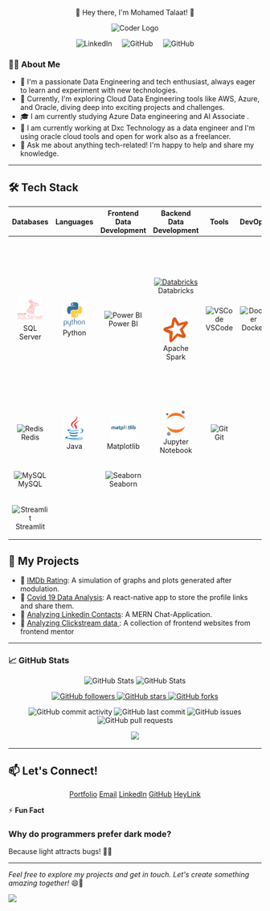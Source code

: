 
<p align="center">👋 Hey there, I'm Mohamed Talaat! 🚀</p>

<p align="center">
  <img src="https://media.tenor.com/qJ5evVs-_uUAAAAC/coding.gif" alt="Coder Logo">
</p>

<p align="center">
  <a href="https://www.linkedin.com/in/mohamed-talaat-2751998de/" style="text-decoration: none; margin: 8px;">
    <img src="https://img.shields.io/badge/LinkedIn-Connect-blue?style=for-the-badge&logo=linkedin&logoColor=white" alt="LinkedIn">
  </a>
  <a href="https://github.com/mohamedtalaat2020" target="_blank" style="text-decoration: none; margin: 8px;">
    <img src="https://img.shields.io/github/followers/VivekYadav105?label=Follow&style=for-the-badge&logo=github&logoColor=white" alt="GitHub">
  </a>
  
  <a href="https://drive.google.com/file/d/10aHQrvLlmtukQPu6dlUd8OHfVXmI85Zp/view?usp=sharing" style="text-decoration: none; margin: 8px;">
    <img src="https://img.shields.io/badge/Resume-Click%20Here-brightgreen?style=for-the-badge" alt="GitHub">
  </a>
</p>


### 👩‍💻 **About Me**

- 🌱 I'm a passionate Data Engineering and tech enthusiast, always eager to learn and experiment with new technologies.
- 🔭 Currently, I'm exploring Cloud Data Engineering tools like AWS, Azure, and Oracle, diving deep into exciting projects and challenges.
- 🎓 I am currently studying Azure Data engineering and AI Associate  .
- 💼 I am currently working at Dxc Technology as a data engineer and I'm using oracle cloud tools and open for work also as a freelancer.
- 💬 Ask me about anything tech-related! I'm happy to help and share my knowledge.

---

## 🛠️ Tech Stack

<div align="center">

| Databases | Languages | Frontend Data Development | Backend Data Development | Tools | DevOps | Cloud |
| --- | --- | --- | --- | --- | --- | --- |
| <p align="center"><img src="https://raw.githubusercontent.com/devicons/devicon/6910f0503efdd315c8f9b858234310c06e04d9c0/icons/microsoftsqlserver/microsoftsqlserver-line-wordmark.svg" alt="SQL Server" width="50" height="50"><br>SQL Server</p> | <p align="center"><img src="https://raw.githubusercontent.com/devicons/devicon/6910f0503efdd315c8f9b858234310c06e04d9c0/icons/python/python-original-wordmark.svg" alt="Python" width="50" height="50"><br> Python</p> | <p align="center"><img src="https://raw.githubusercontent.com/microsoft/PowerBI-Icons/2bf1c982fb24528eee1559a96a25eb534c175cfd/SVG/Power-BI.svg" alt="Power BI" width="50" height="50"><br> Power BI</p> | <p align="center"><a href="https://databricks.com"><img src="https://cdn.icon-icons.com/icons2/2699/PNG/512/databricks_logo_icon_170295.png" alt="Databricks" width="50" height="50"></a><br>Databricks</p><br><p align="center"><img src="https://raw.githubusercontent.com/devicons/devicon/6910f0503efdd315c8f9b858234310c06e04d9c0/icons/apachespark/apachespark-original.svg" alt="Apache Spark" width="50" height="50"><br> Apache Spark</p> | <p align="center"><img src="https://w7.pngwing.com/pngs/512/824/png-transparent-visual-studio-code-hd-logo-thumbnail.png" alt="VSCode" width="50" height="50"><br> VSCode</p> | <p align="center"><img src="https://cdn.jsdelivr.net/gh/devicons/devicon/icons/docker/docker-original.svg" alt="Docker" width="50" height="50"><br> Docker</p> | <p align="center"><a href="https://azure.microsoft.com"><img src="https://raw.githubusercontent.com/devicons/devicon/6910f0503efdd315c8f9b858234310c06e04d9c0/icons/azure/azure-original.svg" alt="Azure" width="50" height="50"></a><br>Azure</p><br><p align="center"><a href="https://aws.amazon.com"><img src="https://upload.wikimedia.org/wikipedia/commons/9/93/Amazon_Web_Services_Logo.svg" alt="AWS" width="50" height="50"></a><br>AWS</p><br><p align="center"><a href="https://www.oracle.com/cloud/"><img src="https://raw.githubusercontent.com/devicons/devicon/6910f0503efdd315c8f9b858234310c06e04d9c0/icons/oracle/oracle-original.svg" alt="Oracle Cloud" width="50" height="50"></a><br>Oracle Cloud</p> |
| <p align="center"><img src="https://cdn.jsdelivr.net/gh/devicons/devicon/icons/redis/redis-original.svg" alt="Redis" width="50" height="50"><br> Redis</p> | <p align="center"><img src="https://raw.githubusercontent.com/devicons/devicon/6910f0503efdd315c8f9b858234310c06e04d9c0/icons/java/java-original.svg" alt="Java" width="50" height="50"><br> Java</p> | <p align="center"><img src="https://raw.githubusercontent.com/devicons/devicon/6910f0503efdd315c8f9b858234310c06e04d9c0/icons/matplotlib/matplotlib-original-wordmark.svg" alt="Matplotlib" width="50" height="50"><br> Matplotlib</p> | <p align="center"><img src="https://raw.githubusercontent.com/devicons/devicon/6910f0503efdd315c8f9b858234310c06e04d9c0/icons/jupyter/jupyter-original.svg" alt="Jupyter Notebook" width="50" height="50"><br> Jupyter Notebook</p> | <p align="center"><img src="https://cdn.jsdelivr.net/gh/devicons/devicon/icons/git/git-original.svg" alt="Git" width="50" height="50"><br> Git</p> | |
| <p align="center"><img src="https://cdn.jsdelivr.net/gh/devicons/devicon/icons/mysql/mysql-original.svg" alt="MySQL" width="50" height="50"><br> MySQL</p> | | <p align="center"><img src="https://seaborn.pydata.org/_images/logo-wide-lightbg.svg" alt="Seaborn" width="50" height="50"><br> Seaborn</p>
| <p align="center"><img src="[https://seaborn.pydata.org/_images/logo-wide-lightbg.svg](https://user-images.githubusercontent.com/7164864/217935870-c0bc60a3-6fc0-4047-b011-7b4c59488c91.png)" alt="Streamlit" width="50" height="50"><br> Streamlit</p>| | | |

</div>



## 🌟 My Projects

- 🚀 [IMDb Rating](https://github.com/mohamedtalaat2020/Data-Projects/blob/main/1-IMDb%20Rating%20Project.pbix): A simulation of graphs and plots generated after modulation.
- 🚀 [Covid 19 Data Analysis](https://github.com/mohamedtalaat2020/Data-Projects/blob/main/COVID-19%20Data%20Analysis.ipynb): A react-native app to store the profile links and share them.
- 🚀 [Analyzing Linkedin Contacts](https://github.com/mohamedtalaat2020/Data-Projects/blob/main/LinkedIn%20Project.xlsx): A MERN Chat-Application.
- 🚀 [Analyzing Clickstream data ](https://github.com/mohamedtalaat2020/HDFS_Hive-): A collection of frontend websites from frontend mentor

---

### 📈 **GitHub Stats**

<p align="center">
  <img height="160" src="https://github-readme-stats.vercel.app/api?username=VivekYadav105&show_icons=true&theme=radical" alt="GitHub Stats" />
  <img height="160" src="https://github-readme-stats.vercel.app/api/top-langs/?username=VivekYadav105&layout=compact&hide=html&theme=radicall&bg_color=0D1117" alt="GitHub Stats" />
</p>



<p align="center">
  <a href="https://github.com/VivekYadav105">
    <img alt="GitHub followers" src="https://img.shields.io/github/followers/VivekYadav105?style=social">
  </a>
  <a href="https://github.com/VivekYadav105">
    <img alt="GitHub stars" src="https://img.shields.io/github/stars/VivekYadav105?style=social">
  </a>
  <a href="https://github.com/VivekYadav105">
    <img alt="GitHub forks" src="https://img.shields.io/github/forks/VivekYadav105?style=social">
  </a>
</p>

<p align="center">
  <img alt="GitHub commit activity" src="https://img.shields.io/github/commit-activity/m/VivekYadav105/your-repo-name">
  <img alt="GitHub last commit" src="https://img.shields.io/github/last-commit/VivekYadav105/your-repo-name">
  <img alt="GitHub issues" src="https://img.shields.io/github/issues/VivekYadav105/your-repo-name">
  <img alt="GitHub pull requests" src="https://img.shields.io/github/issues-pr/VivekYadav105/your-repo-name">
</p>

<div align="center">
<img src="https://github-readme-activity-graph.vercel.app/graph?username=VivekYadav105&bg_color=053313&color=2ab259&line=4c9e56&point=238b28&area=true&hide_border=true" height=250/>
</div>

---

## 📫 **Let's Connect!**
<div align="center">

[Portfolio](https://img.shields.io/badge/-Portfolio-blue?style=flat-square&logo=google-chrome&logoColor=white) 
[Email](https://img.shields.io/badge/-Email-green?style=flat-square&logo=gmail&logoColor=white) 
[LinkedIn](https://img.shields.io/badge/-LinkedIn-blue?style=flat-square&logo=linkedin&logoColor=white) 
[GitHub](https://img.shields.io/badge/-GitHub-purple?style=flat-square&logo=github&logoColor=white) 
[HeyLink](https://heylink.me/MohamedTalaat_DE)

</div>


⚡ **Fun Fact**

### Why do programmers prefer dark mode?

Because light attracts bugs! 🐛😄

---

*Feel free to explore my projects and get in touch. Let's create something amazing together!* 😄🚀

<a href="https://visitcount.itsvg.in">
  <img src="https://visitcount.itsvg.in/api?id=mohamedtalaat2020&label=Profile%20Views&pretty=false" />
</a>
